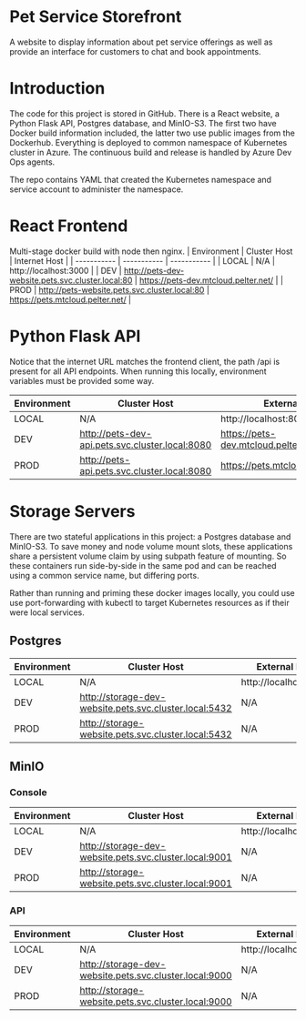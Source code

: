 # Pet Service Storefront
A website to display information about pet service offerings as well as provide an interface for customers to chat and book appointments.

# Introduction
The code for this project is stored in GitHub. There is a React website, a Python Flask API, Postgres database, and MinIO-S3. The first two have Docker build information included, the latter two use public images from the Dockerhub. Everything is deployed to common namespace of Kubernetes cluster in Azure. The continuous build and release is handled by Azure Dev Ops agents.

The repo contains YAML that created the Kubernetes namespace and service account to administer the namespace.

# React Frontend
Multi-stage docker build with node then nginx.
| Environment | Cluster Host | Internet Host |
| ----------- | ----------- | ----------- |
| LOCAL | N/A | http://localhost:3000 |
| DEV | http://pets-dev-website.pets.svc.cluster.local:80 | https://pets-dev.mtcloud.pelter.net/ |
| PROD | http://pets-website.pets.svc.cluster.local:80 | https://pets.mtcloud.pelter.net/ |

# Python Flask API
Notice that the internet URL matches the frontend client, the path /api is present for all API endpoints. When running this locally, environment variables must be provided some way.

| Environment | Cluster Host | External Host |
| ----------- | ----------- | ----------- |
| LOCAL | N/A | http://localhost:8080 |
| DEV | http://pets-dev-api.pets.svc.cluster.local:8080 | https://pets-dev.mtcloud.pelter.net/api |
| PROD |  http://pets-api.pets.svc.cluster.local:8080 | https://pets.mtcloud.pelter.net/api |

# Storage Servers
There are two stateful applications in this project: a Postgres database and MinIO-S3. To save money and node volume mount slots, these applications share a persistent volume claim by using subpath feature of mounting. So these containers run side-by-side in the same pod and can be reached using a common service name, but differing ports.

Rather than running and priming these docker images locally, you could use use port-forwarding with kubectl to target Kubernetes resources as if their were local services.
## Postgres
| Environment | Cluster Host | External Host |
| ----------- | ----------- | ----------- |
| LOCAL | N/A | http://localhost:5432 |
| DEV | http://storage-dev-website.pets.svc.cluster.local:5432 | N/A |
| PROD | http://storage-website.pets.svc.cluster.local:5432 | N/A |
## MinIO
### Console
| Environment | Cluster Host | External Host |
| ----------- | ----------- | ----------- |
| LOCAL | N/A | http://localhost:9001 |
| DEV | http://storage-dev-website.pets.svc.cluster.local:9001 | N/A |
| PROD | http://storage-website.pets.svc.cluster.local:9001 | N/A |
### API
| Environment | Cluster Host | External Host |
| ----------- | ----------- | ----------- |
| LOCAL | N/A | http://localhost:9000 |
| DEV | http://storage-dev-website.pets.svc.cluster.local:9000 | N/A |
| PROD | http://storage-website.pets.svc.cluster.local:9000 | N/A |